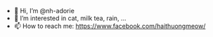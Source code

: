 - 👋 Hi, I’m @nh-adorie
- 👀 I’m interested in cat, milk tea, rain, ...
- 📫 How to reach me: https://www.facebook.com/haithuongmeow/

<!---
nh-adorie/nh-adorie is a ✨ special ✨ repository because its `README.md` (this file) appears on your GitHub profile.
You can click the Preview link to take a look at your changes.
--->
